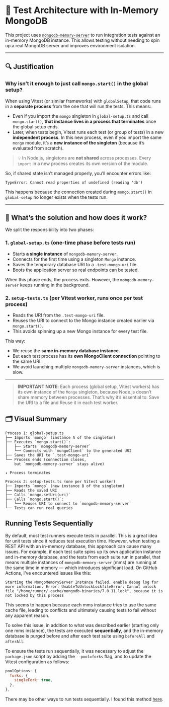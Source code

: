 # 🧪 Test Architecture with In-Memory MongoDB

This project uses [`mongodb-memory-server`](https://github.com/nodkz/mongodb-memory-server) to run integration tests against an in-memory MongoDB instance. This allows testing without needing to spin up a real MongoDB server and improves environment isolation.

---

## 🔍 Justification

### Why isn’t it enough to just call `mongo.start()` in the global setup?

When using Vitest (or similar frameworks) with `globalSetup`, that code runs in a **separate process** from the one that will run the tests. This means:

- Even if you import the `mongo` singleton in `global-setup.ts` and call `mongo.start()`, **that instance lives in a process that terminates** once the global setup ends.
- Later, when tests begin, Vitest runs each test (or group of tests) in a new **independent process**. In this new process, even if you import the same `mongo` module, it’s a **new instance of the singleton** (because it’s evaluated from scratch).

> 💡 In Node.js, singletons are **not shared** across processes. Every `import` in a new process creates its own version of the module.

So, if shared state isn’t managed properly, you’ll encounter errors like:

```
TypeError: Cannot read properties of undefined (reading 'db')
```

This happens because the connection created during `mongo.start()` in `global-setup` no longer exists when the tests run.

---

## 🧠 What’s the solution and how does it work?

We split the responsibility into two phases:

### 1. `global-setup.ts` (one-time phase before tests run)
- Starts **a single instance** of `mongodb-memory-server`.
- Connects for the first time using a singleton `Mongo` instance.
- Saves the temporary database URI to a `.test-mongo-uri` file.
- Boots the application server so real endpoints can be tested.

When this phase ends, the process exits. However, the `mongodb-memory-server` keeps running in the background.

### 2. `setup-tests.ts` (per Vitest worker, runs once per test process)
- Reads the URI from the `.test-mongo-uri` file.
- Reuses the URI to connect to the Mongo instance created earlier via `mongo.start()`.
- This avoids spinning up a new Mongo instance for every test file.

This way:
- We reuse the **same in-memory database instance**.
- But each test process has its **own MongoClient connection** pointing to the same URI.
- We avoid launching multiple `mongodb-memory-server` instances, which is slow.

---

> **IMPORTANT NOTE**: Each process (global setup, Vitest workers) has its own instance of the `Mongo` singleton, because Node.js doesn’t share memory between processes. That’s why it’s essential to: Save the URI to a file and Reuse it in each test worker.

## 🗂️ Visual Summary

```text
Process 1: global-setup.ts
├── Imports `mongo` (instance A of the singleton)
├── Executes `mongo.start()`:
│   ├── Starts `mongodb-memory-server`
│   └── Connects with `mongoClient` to the generated URI
├── Saves the URI to `.test-mongo-uri`
└── Process ends (connection closes,
    but `mongodb-memory-server` stays alive)

↓ Process terminates

Process 2: setup-tests.ts (one per Vitest worker)
├── Imports `mongo` (new instance B of the singleton)
├── Reads the saved URI
├── Calls `mongo.setUri(uri)`
├── Calls `mongo.start()`:
│   └── Reuses URI to connect to `mongodb-memory-server`
└── Tests can run real queries
```

## Running Tests Sequentially

By default, most test runners execute tests in parallel. This is a great idea for unit tests since it reduces test execution time. However, when testing a REST API with an in-memory database, this approach can cause many issues. For example, if each test suite spins up its own application instance and in-memory database, and the tests from each suite run in parallel, that means multiple instances of `mongodb-memory-server` (mms) are running at the same time in memory — which introduces significant load. On GitHub Actions, I've encountered issues like this:

```
Starting the MongoMemoryServer Instance failed, enable debug log for more information. Error: UnableToUnlockLockfileError: Cannot unlock file "/home/runner/.cache/mongodb-binaries/7.0.11.lock", because it is not locked by this process
```

This seems to happen because each mms instance tries to use the same cache file, leading to conflicts and ultimately causing tests to fail without any apparent reason.

To solve this issue, in addition to what was described earlier (starting only one mms instance), the tests are executed **sequentially**, and the in-memory database is purged before and after each test suite using `beforeAll` and `afterAll`.

To ensure the tests run sequentially, it was necessary to adjust the `package.json` script by adding the `--pool=forks` flag, and to update the Vitest configuration as follows:

```js
poolOptions: {
  forks: {
    singleFork: true,
  },
},
```

There may be other ways to run tests sequentially. I found this method [here](https://adequatica.medium.com/api-testing-with-vitest-391697942527).